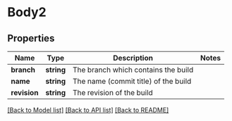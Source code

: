 # Body2

## Properties
Name | Type | Description | Notes
------------ | ------------- | ------------- | -------------
**branch** | **string** | The branch which contains the build | 
**name** | **string** | The name (commit title) of the build | 
**revision** | **string** | The revision of the build | 

[[Back to Model list]](../README.md#documentation-for-models) [[Back to API list]](../README.md#documentation-for-api-endpoints) [[Back to README]](../README.md)


